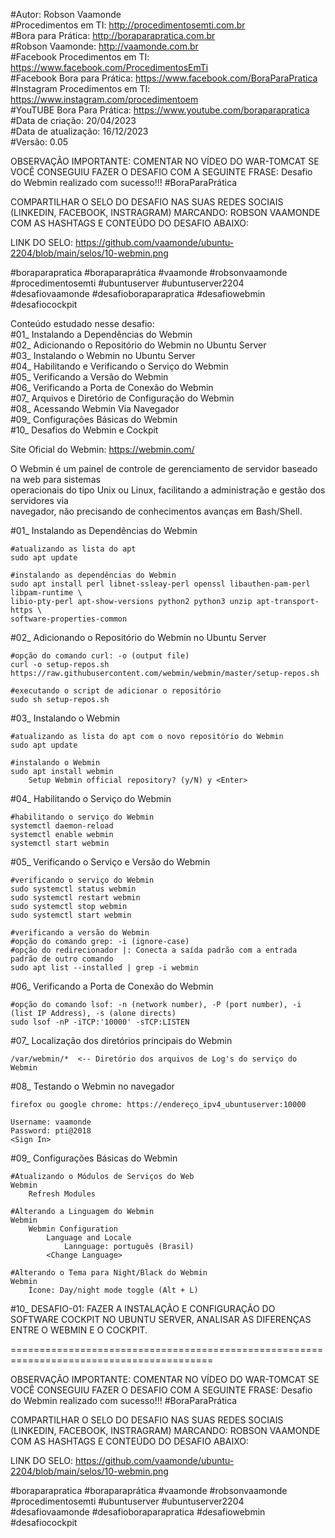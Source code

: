 #Autor: Robson Vaamonde<br>
#Procedimentos em TI: http://procedimentosemti.com.br<br>
#Bora para Prática: http://boraparapratica.com.br<br>
#Robson Vaamonde: http://vaamonde.com.br<br>
#Facebook Procedimentos em TI: https://www.facebook.com/ProcedimentosEmTi<br>
#Facebook Bora para Prática: https://www.facebook.com/BoraParaPratica<br>
#Instagram Procedimentos em TI: https://www.instagram.com/procedimentoem<br>
#YouTUBE Bora Para Prática: https://www.youtube.com/boraparapratica<br>
#Data de criação: 20/04/2023<br>
#Data de atualização: 16/12/2023<br>
#Versão: 0.05<br>

OBSERVAÇÃO IMPORTANTE: COMENTAR NO VÍDEO DO WAR-TOMCAT SE VOCÊ CONSEGUIU FAZER O DESAFIO COM 
A SEGUINTE FRASE: Desafio do Webmin realizado com sucesso!!! #BoraParaPrática

COMPARTILHAR O SELO DO DESAFIO NAS SUAS REDES SOCIAIS (LINKEDIN, FACEBOOK, INSTRAGRAM)
MARCANDO: ROBSON VAAMONDE COM AS HASHTAGS E CONTEÚDO DO DESAFIO ABAIXO: 

LINK DO SELO: https://github.com/vaamonde/ubuntu-2204/blob/main/selos/10-webmin.png

#boraparapratica #boraparaprática #vaamonde #robsonvaamonde #procedimentosemti #ubuntuserver 
#ubuntuserver2204 #desafiovaamonde #desafioboraparapratica #desafiowebmin #desafiocockpit

Conteúdo estudado nesse desafio:<br>
#01_ Instalando a Dependências do Webmin<br>
#02_ Adicionando o Repositório do Webmin no Ubuntu Server<br>
#03_ Instalando o Webmin no Ubuntu Server<br>
#04_ Habilitando e Verificando o Serviço do Webmin<br>
#05_ Verificando a Versão do Webmin<br>
#06_ Verificando a Porta de Conexão do Webmin<br>
#07_ Arquivos e Diretório de Configuração do Webmin<br>
#08_ Acessando Webmin Via Navegador<br>
#09_ Configurações Básicas do Webmin<br>
#10_ Desafios do Webmin e Cockpit<br>

Site Oficial do Webmin: https://webmin.com/<br>

O Webmin é um painel de controle de gerenciamento de servidor baseado na web para sistemas<br>
operacionais do tipo Unix ou Linux, facilitando a administração e gestão dos servidores via<br>
navegador, não precisando de conhecimentos avanças em Bash/Shell.

#01_ Instalando as Dependências do Webmin<br>

	#atualizando as lista do apt
	sudo apt update

	#instalando as dependências do Webmin
	sudo apt install perl libnet-ssleay-perl openssl libauthen-pam-perl libpam-runtime \
	libio-pty-perl apt-show-versions python2 python3 unzip apt-transport-https \
	software-properties-common

#02_ Adicionando o Repositório do Webmin no Ubuntu Server<br>

	#opção do comando curl: -o (output file)
	curl -o setup-repos.sh https://raw.githubusercontent.com/webmin/webmin/master/setup-repos.sh

	#executando o script de adicionar o repositório
	sudo sh setup-repos.sh

#03_ Instalando o Webmin<br>

	#atualizando as lista do apt com o novo repositório do Webmin
	sudo apt update

	#instalando o Webmin
	sudo apt install webmin
		Setup Webmin official repository? (y/N) y <Enter>

#04_ Habilitando o Serviço do Webmin<br>

	#habilitando o serviço do Webmin
	systemctl daemon-reload
	systemctl enable webmin
	systemctl start webmin

#05_ Verificando o Serviço e Versão do Webmin<br>

	#verificando o serviço do Webmin
	sudo systemctl status webmin
	sudo systemctl restart webmin
	sudo systemctl stop webmin
	sudo systemctl start webmin

	#verificando a versão do Webmin
	#opção do comando grep: -i (ignore-case)
	#opção do redirecionador |: Conecta a saída padrão com a entrada padrão de outro comando
	sudo apt list --installed | grep -i webmin 

#06_ Verificando a Porta de Conexão do Webmin<br>

	#opção do comando lsof: -n (network number), -P (port number), -i (list IP Address), -s (alone directs)
	sudo lsof -nP -iTCP:'10000' -sTCP:LISTEN

#07_ Localização dos diretórios principais do Webmin<br>

	/var/webmin/*  <-- Diretório dos arquivos de Log's do serviço do Webmin

#08_ Testando o Webmin no navegador<br>

	firefox ou google chrome: https://endereço_ipv4_ubuntuserver:10000

	Username: vaamonde
	Password: pti@2018 
	<Sign In>

#09_ Configurações Básicas do Webmin<br>

	#Atualizando o Módulos de Serviços do Web
	Webmin
		Refresh Modules

	#Alterando a Linguagem do Webmin
	Webmin
		Webmin Configuration
			Language and Locale
				Lannguage: português (Brasil)
			<Change Language>
	
	#Alterando o Tema para Night/Black do Webmin
	Webmin
		Ícone: Day/night mode toggle (Alt + L)

#10_ DESAFIO-01: FAZER A INSTALAÇÃO E CONFIGURAÇÃO DO SOFTWARE COCKPIT NO UBUNTU SERVER,
ANALISAR AS DIFERENÇAS ENTRE O WEBMIN E O COCKPIT.

=========================================================================================

OBSERVAÇÃO IMPORTANTE: COMENTAR NO VÍDEO DO WAR-TOMCAT SE VOCÊ CONSEGUIU FAZER O DESAFIO COM 
A SEGUINTE FRASE: Desafio do Webmin realizado com sucesso!!! #BoraParaPrática

COMPARTILHAR O SELO DO DESAFIO NAS SUAS REDES SOCIAIS (LINKEDIN, FACEBOOK, INSTRAGRAM)
MARCANDO: ROBSON VAAMONDE COM AS HASHTAGS E CONTEÚDO DO DESAFIO ABAIXO: 

LINK DO SELO: https://github.com/vaamonde/ubuntu-2204/blob/main/selos/10-webmin.png

#boraparapratica #boraparaprática #vaamonde #robsonvaamonde #procedimentosemti #ubuntuserver 
#ubuntuserver2204 #desafiovaamonde #desafioboraparapratica #desafiowebmin #desafiocockpit
